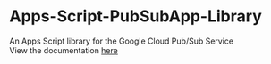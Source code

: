 # Apps-Script-PubSubApp-Library
An Apps Script library for the Google Cloud Pub/Sub Service  
View the documentation [here](https://drive.google.com/open?id=0B_j9_-NbJQQDb1B5bUd5MTVvTE0)
